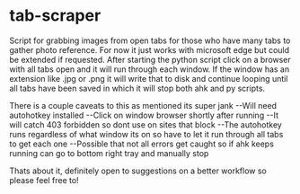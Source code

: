 # tab-scraper
Script for grabbing images from open tabs for those who have many tabs to gather photo reference. For now it just works with microsoft edge but could be extended if requested. After starting the python script click on a browser with all tabs open and it will run through each window. If the window has an extension like .jpg or .png it will write that to disk and continue looping until all tabs have been saved in which it will stop both ahk and py scripts.

There is a couple caveats to this as mentioned its super jank
 --Will need autohotkey installed
 --Click on window browser shortly after running
 --It will catch 403 forbidden so dont use on sites that block
 --The autohotkey runs regardless of what window its on so have to let it run through all tabs to get each one
 --Possible that not all errors get caught so if ahk keeps running can go to bottom right tray and manually stop

Thats about it, definitely open to suggestions on a better workflow so please feel free to!


